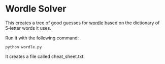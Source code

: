 # Wordle Solver #
 
This creates a tree of good guesses for [wordle](https://www.powerlanguage.co.uk/wordle/) based on the dictionary of 5-letter words it uses.

Run it with the following command:  

    python wordle.py

It creates a file called cheat_sheet.txt.
